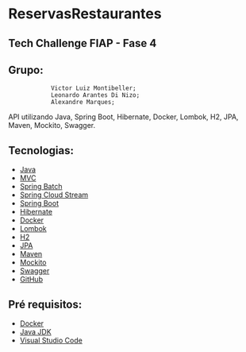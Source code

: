 # ReservasRestaurantes


## Tech Challenge FIAP - Fase 4 ##


## Grupo:   
                Victor Luiz Montibeller;              
                Leonardo Arantes Di Nizo;           
                Alexandre Marques;


API utilizando Java, Spring Boot, Hibernate, Docker, Lombok, H2, JPA, Maven, Mockito, Swagger.


## Tecnologias:

* [Java](https://dev.java)
* [MVC](https://)
* [Spring Batch](https://spring.io/projects/spring-batch)
* [Spring Cloud Stream](https://spring.io/projects/spring-cloud-stream)
* [Spring Boot](https://spring.io/projects/spring-boot)
* [Hibernate](https://hibernate.org/)
* [Docker](https://www.docker.com/get-started)
* [Lombok](https://projectlombok.org/)
* [H2](https://www.h2database.com/)
* [JPA](https://spring.io/projects/spring-data-jpa/)
* [Maven](https://maven.apache.org/)
* [Mockito](https://site.mockito.org/)
* [Swagger](https://swagger.io)
* [GitHub](https://github.com/)


## Pré requisitos:

* [Docker](https://www.docker.com/get-started)
* [Java JDK](https://www.oracle.com/java/technologies/downloads)
* [Visual Studio Code](https://code.visualstudio.com)
